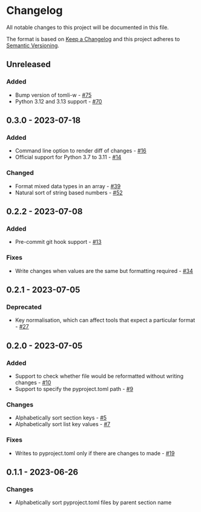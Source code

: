 # Changelog

All notable changes to this project will be documented in this file.

The format is based on [Keep a Changelog](http://keepachangelog.com/)
and this project adheres to [Semantic Versioning](http://semver.org/).

## Unreleased

### Added

- Bump version of tomli-w - [#75](https://github.com/kieran-ryan/pyprojectsort/pull/75)
- Python 3.12 and 3.13 support - [#70](https://github.com/kieran-ryan/pyprojectsort/pull/70)

## 0.3.0 - 2023-07-18

### Added

- Command line option to render diff of changes - [#16](https://github.com/kieran-ryan/pyprojectsort/issues/16)
- Official support for Python 3.7 to 3.11 - [#14](https://github.com/kieran-ryan/pyprojectsort/issues/14)

### Changed

- Format mixed data types in an array - [#39](https://github.com/kieran-ryan/pyprojectsort/issues/39)
- Natural sort of string based numbers - [#52](https://github.com/kieran-ryan/pyprojectsort/pull/52)

## 0.2.2 - 2023-07-08

### Added

- Pre-commit git hook support - [#13](https://github.com/kieran-ryan/pyprojectsort/issues/13)

### Fixes

- Write changes when values are the same but formatting required - [#34](https://github.com/kieran-ryan/pyprojectsort/issues/34)

## 0.2.1 - 2023-07-05

### Deprecated

- Key normalisation, which can affect tools that expect a particular format - [#27](https://github.com/kieran-ryan/pyprojectsort/issues/27)

## 0.2.0 - 2023-07-05

### Added

- Support to check whether file would be reformatted without writing changes - [#10](https://github.com/kieran-ryan/pyprojectsort/issues/10)
- Support to specify the pyproject.toml path - [#9](https://github.com/kieran-ryan/pyprojectsort/issues/9)

### Changes

- Alphabetically sort section keys - [#5](https://github.com/kieran-ryan/pyprojectsort/issues/5)
- Alphabetically sort list key values - [#7](https://github.com/kieran-ryan/pyprojectsort/issues/7)

### Fixes

- Writes to pyproject.toml only if there are changes to made - [#19](https://github.com/kieran-ryan/pyprojectsort/pull/19)

## 0.1.1 - 2023-06-26

### Changes

- Alphabetically sort pyproject.toml files by parent section name
